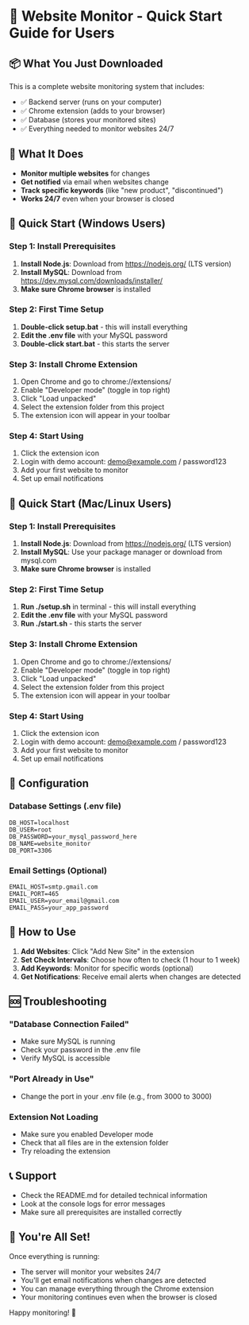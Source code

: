 # 🚀 Website Monitor - Quick Start Guide for Users

## 📦 What You Just Downloaded

This is a complete website monitoring system that includes:
- ✅ Backend server (runs on your computer)
- ✅ Chrome extension (adds to your browser)
- ✅ Database (stores your monitored sites)
- ✅ Everything needed to monitor websites 24/7

## 🎯 What It Does

- **Monitor multiple websites** for changes
- **Get notified** via email when websites change
- **Track specific keywords** (like "new product", "discontinued")
- **Works 24/7** even when your browser is closed

## 🚀 Quick Start (Windows Users)

### Step 1: Install Prerequisites
1. **Install Node.js**: Download from https://nodejs.org/ (LTS version)
2. **Install MySQL**: Download from https://dev.mysql.com/downloads/installer/
3. **Make sure Chrome browser** is installed

### Step 2: First Time Setup
1. **Double-click setup.bat** - this will install everything
2. **Edit the .env file** with your MySQL password
3. **Double-click start.bat** - this starts the server

### Step 3: Install Chrome Extension
1. Open Chrome and go to chrome://extensions/
2. Enable "Developer mode" (toggle in top right)
3. Click "Load unpacked"
4. Select the extension folder from this project
5. The extension icon will appear in your toolbar

### Step 4: Start Using
1. Click the extension icon
2. Login with demo account: demo@example.com / password123
3. Add your first website to monitor
4. Set up email notifications

## 🚀 Quick Start (Mac/Linux Users)

### Step 1: Install Prerequisites
1. **Install Node.js**: Download from https://nodejs.org/ (LTS version)
2. **Install MySQL**: Use your package manager or download from mysql.com
3. **Make sure Chrome browser** is installed

### Step 2: First Time Setup
1. **Run ./setup.sh** in terminal - this will install everything
2. **Edit the .env file** with your MySQL password
3. **Run ./start.sh** - this starts the server

### Step 3: Install Chrome Extension
1. Open Chrome and go to chrome://extensions/
2. Enable "Developer mode" (toggle in top right)
3. Click "Load unpacked"
4. Select the extension folder from this project
5. The extension icon will appear in your toolbar

### Step 4: Start Using
1. Click the extension icon
2. Login with demo account: demo@example.com / password123
3. Add your first website to monitor
4. Set up email notifications

## 🔧 Configuration

### Database Settings (.env file)
```
DB_HOST=localhost
DB_USER=root
DB_PASSWORD=your_mysql_password_here
DB_NAME=website_monitor
DB_PORT=3306
```

### Email Settings (Optional)
```
EMAIL_HOST=smtp.gmail.com
EMAIL_PORT=465
EMAIL_USER=your_email@gmail.com
EMAIL_PASS=your_app_password
```

## 📱 How to Use

1. **Add Websites**: Click "Add New Site" in the extension
2. **Set Check Intervals**: Choose how often to check (1 hour to 1 week)
3. **Add Keywords**: Monitor for specific words (optional)
4. **Get Notifications**: Receive email alerts when changes are detected

## 🆘 Troubleshooting

### "Database Connection Failed"
- Make sure MySQL is running
- Check your password in the .env file
- Verify MySQL is accessible

### "Port Already in Use"
- Change the port in your .env file (e.g., from 3000 to 3000)

### Extension Not Loading
- Make sure you enabled Developer mode
- Check that all files are in the extension folder
- Try reloading the extension

## 📞 Support

- Check the README.md for detailed technical information
- Look at the console logs for error messages
- Make sure all prerequisites are installed correctly

## 🎉 You're All Set!

Once everything is running:
- The server will monitor your websites 24/7
- You'll get email notifications when changes are detected
- You can manage everything through the Chrome extension
- Your monitoring continues even when the browser is closed

Happy monitoring! 🚀

